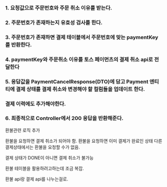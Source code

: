 ### 1. 요청값으로 주문번호와 주문 취소 이유를 받는다.

### 2. 주문번호가 존재하는지 유효성 검사를 한다.

### 3. 주문번호가 존재하면 결제 테이블에서 주문번호에 맞는 **paymentKey** 를 반환한다.

### 4. paymentKey와 주문취소 이유를 토스 페이먼츠의 결제 취소 api로 전달한다

### 5. 응답값을 PaymentCancelResponse(DTO)에 담고 Payment 엔티티에 결제 상태를 결제 취소와 변경해야 할 컬럼들을 업데이트 한다.

### 결제 이력에도 추가해야한다.

### 6. 최종적으로 Controller에서 200 응답을 반환해준다.

환불관련 로직 추가

환불을 요청하면 결제 취소가 되어야 함.
환불을 요청하면 이미 결제가 완료인 상태
다른 결제상태에서는 환불을 요청할 수가 없음.

결제 상태가 DONE이 아니면 결제 취소가 불가능

환불 테이블을 활용하려고하는데 조금 복잡.

환불 api랑 결제 api를 나누는걸로.



